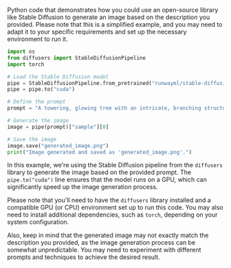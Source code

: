 Python code that demonstrates how you could use an open-source library like Stable Diffusion to generate an image based on the description you provided. Please note that this is a simplified example, and you may need to adapt it to your specific requirements and set up the necessary environment to run it.

```python
import os
from diffusers import StableDiffusionPipeline
import torch

# Load the Stable Diffusion model
pipe = StableDiffusionPipeline.from_pretrained("runwayml/stable-diffusion-v1-5")
pipe = pipe.to("cuda")

# Define the prompt
prompt = "A towering, glowing tree with an intricate, branching structure. Two large feline creatures (lions or similar) in the foreground, against a dramatic, purple-hued sky with rays of light. An enchanting, otherworldly atmosphere."

# Generate the image
image = pipe(prompt)["sample"][0]

# Save the image
image.save("generated_image.png")
print("Image generated and saved as 'generated_image.png'.")
```

In this example, we're using the Stable Diffusion pipeline from the `diffusers` library to generate the image based on the provided prompt. The `pipe.to("cuda")` line ensures that the model runs on a GPU, which can significantly speed up the image generation process.

Please note that you'll need to have the `diffusers` library installed and a compatible GPU (or CPU) environment set up to run this code. You may also need to install additional dependencies, such as `torch`, depending on your system configuration.

Also, keep in mind that the generated image may not exactly match the description you provided, as the image generation process can be somewhat unpredictable. You may need to experiment with different prompts and techniques to achieve the desired result.
